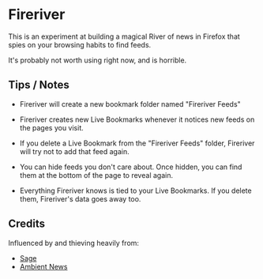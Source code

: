 # Fireriver

This is an experiment at building a magical River of news in Firefox that spies
on your browsing habits to find feeds.

It's probably not worth using right now, and is horrible.

## Tips / Notes

* Fireriver will create a new bookmark folder named "Fireriver Feeds"

* Fireriver creates new Live Bookmarks whenever it notices new feeds on the
    pages you visit.

* If you delete a Live Bookmark from the "Fireriver Feeds" folder, Fireriver
    will try not to add that feed again.

* You can hide feeds you don't care about. Once hidden, you can find them at
    the bottom of the page to reveal again.

* Everything Fireriver knows is tied to your Live Bookmarks. If you delete
    them, Fireriver's data goes away too.

## Credits

Influenced by and thieving heavily from:

* [Sage][]
* [Ambient News][]

[Sage]: http://code.google.com/p/sage/
[Ambient News]: http://www.toolness.com/wp/?p=158
